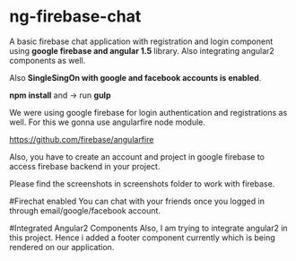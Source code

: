 # ng-firebase-chat
A basic firebase chat application with registration and login component using **google firebase and angular 1.5** library. Also integrating angular2 components as well.

Also **SingleSingOn with google and facebook accounts is enabled**.

**npm install** and
-> run **gulp**

We were using google firebase for login authentication and registrations as well. For this we gonna use angularfire node module.

https://github.com/firebase/angularfire

Also, you have to create an account and project in google firebase to access firebase backend in your project.

Please find the screenshots in screenshots folder to work with firebase.

#Firechat enabled
You can chat with your friends once you logged in through email/google/facebook account.

#Integrated Angular2 Components
Also, I am trying to integrate angular2 in this project. Hence i added a footer component currently which is being rendered on our application.
